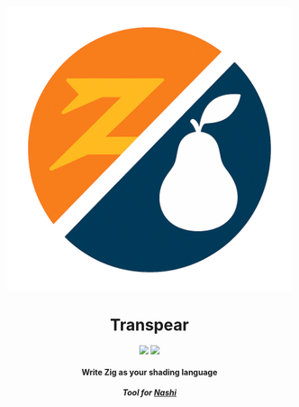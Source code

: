 <div align="center">
  <div>
      <img src="assets/Transpear-Logo.png"></img>
      <h1>Transpear</h1>
  </div>
  <img src="https://img.shields.io/badge/written%20in-Zig-orange?logo=zig" width="512"></img>
  <img src="https://img.shields.io/badge/✓-cross--platform--shading🔺💻-brightgreen" width="512"></img>

  <h4>Write Zig as your shading language</h4>
  <h5>Tool for <a href="https://github.com/mozbeel/Nashi">Nashi</a>
</div>

